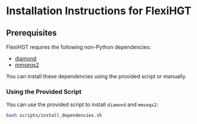 # Installation Instructions for FlexiHGT

## Prerequisites

FlexiHGT requires the following non-Python dependencies:
- [diamond](https://github.com/bbuchfink/diamond)
- [mmseqs2](https://github.com/soedinglab/MMseqs2)

You can install these dependencies using the provided script or manually.

### Using the Provided Script

You can use the provided script to install `diamond` and `mmseqs2`:

```bash
bash scripts/install_dependencies.sh